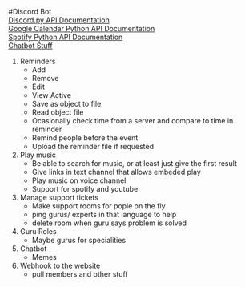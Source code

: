 #Discord Bot<br>
[Discord.py API Documentation](https://discordpy.readthedocs.io/en/latest/)<br>
[Google Calendar Python API Documentation](https://developers.google.com/calendar/quickstart/python)<br>
[Spotify Python API Documentation](https://spotipy.readthedocs.io/en/latest/)<br>
[Chatbot Stuff](https://github.com/fendouai/Awesome-Chatbot)<br>

1. Reminders
	- Add
	- Remove
	- Edit
	- View Active
	- Save as object to file
	- Read object file
	- Ocasionally check time from a server and compare to time in reminder
	- Remind people before the event
	- Upload the reminder file if requested
2. Play music
	- Be able to search for music, or at least just give the first result
	- Give links in text channel that allows embeded play
	- Play music on voice channel
	- Support for spotify and youtube
3. Manage support tickets
	- Make support rooms for pople on the fly
	- ping gurus/ experts in that language to help
	- delete room when guru says problem is solved
4. Guru Roles
	- Maybe gurus for specialities
5. Chatbot
	- Memes
6. Webhook to the website
	- pull members and other stuff
